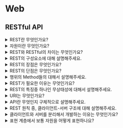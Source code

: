 # Web

## RESTful API
<details>
  <summary> REST란 무엇인가요? </summary>  
  
  > REST란 자원을 이름으로 구분하여 해당 자원의 상태를 주고받는 모든 것을 의미합니다. 구체적으로 설명하자면 HTTP URI를 통해 자원을 명시하고, HTTP Method를 통해 해당 자원에 대한 CRUD 를 적용하는 것을 의미합니다.

</details>

<details>
  <summary> 자원이란 무엇인가요? </summary>  

  > 자원은 접근할 때 구분이 되는 고유한 아이디이자 해당 소프트웨어가 관리하는 모든 것입니다.
</details>

<details>
  <summary> REST와 RESTful의 차이는 무엇인가요? </summary>  

  > RESTful은  REST의 설계 규칙을 잘 지켜서 만들어진 것을 의미합니다. 
</details>

<details>
  <summary> REST의 구성요소에 대해 설명해주세요. </summary>  

  > REST의 구성 요소로는 자원, 행위, 표현이 있습니다. </br>
  >- 자원은 URI입니다. 모든 자원에는 고유한 아이디가 존재하고, 이 자원은 서버에 존재합니다. </br>
  >- 행위는 Method로 GET, POST, PATCH, DELETE 등의 HTTP Method를 사용합니다. </br>
  >- 표현은 클라이언트와 서버가 데이터를 주고받는 응답의 형태로 JSON, XML 등이 있습니다.

</details>

<details>
  <summary> REST의 장점은 무엇인가요? </summary>  

  >- 통신이 균일하기 때문에 형태에 상관없이 사용할 수 있습니다.
  >- HTTP 프로토콜의 인프라를 그대로 사용하기 때문에 REST API 사용을 위한 별도의 인프라를 구축할 필요가 없습니다.
  >- HTTP 프로토콜의 표준을 활용하기 때문에 여러 추가적인 장점을 함께 가져갈 수 있습니다.
  >- HTTP 표준 프로토콜을 따르는 모든 플랫폼에서 사용이 가능합니다.
  >- REST API 메시지가 의도하는 바를 명확하게 나타내므로 의도하는 바를 쉽게 파악할 수 있습니다.
  >- 서버와 클라이언트의 역할을 명확하게 분리할 수 있습니다.

</details>

<details>
  <summary> REST의 단점은 무엇인가요? </summary>  

  >- HTTP 통신할때만 사용이 가능합니다.
  >- 행위의 Method 가 제한적입니다.
  >- 표준이 존재하지 않습니다.
</details>

<details>
  <summary> 행위의 Method들의 대해서 설명해주세요. </summary>  

  >- GET : 정보를 요청(Read)
  >- POST : 정보를 입력(Create)
  >- PUT : 정보를 업데이트 (Update)
  >- PATCH : 정보의 일부만 업데이트(Update)
  >- DELETE : 정보 삭제(Delete)
</details>

<details>
  <summary> REST가 필요한 이유는 무엇인가요? </summary>  

  > 서버가 통신할 때 통신에만 집중이 가능하여 원할한 통신을 할 수 있습니다. 또한 애플리케이션의 분리 및 통합, 다양한 클라이언트의 등장과 최근의 서버 프로그램은 다양한 브라우저와 안드로이드폰, 아이폰과 같은 모바일 디바이스에서도 통신을 할 수 있어야 합니다. 이러한 멀티 플랫폼에 대한 지원을 위해 서비스 자원에 대한 아키텍처를 설계하고 이용하는 방법을 모색한 결과, REST의 필요성이 커지게 되었습니다.
</details>

<details>
  <summary> REST의 특징중 하나인 무상태성에 대해서 설명해주세요. </summary>  

  > 무상태성이란 클라이언트의 context를 서버에 저장하지 않는 걸 의미합니다. 즉, 세션이나 쿠키와 같은 context 정보를 신경쓰지 않아도 되므로 구현이 단순해집니다. 또한 무상태성을 갖게되면 서버는 각각의 요청을 완전히 별개의 것으로 인식하고 처리합니다. 
</details>

<details>
  <summary> URI는 무엇인가요? </summary>  

  > 통신을 할 때 사용하는 자원의 고유 아이디로서 URI를 통해 자원을 식별합니다.
</details>

<details>
  <summary> API란 무엇인지 구체적으로 설명해주세요. </summary>  

  > 데이터와 기능을 제공하여 컴퓨터 프로그램간 상호작용을 하며, 서로 정보 교환이 가능하게 해주는 매개체입니다. 즉, 통신을 할 때 정해놓은 규약이나 약속인데 이를 통해 원할하게 통신이 가능합니다. 
</details>

<details>
  <summary> REST 원칙 중, 클라이언트-서버 구조에 대해 설명해주세요. </summary>  

  > 클라이언트 응용 프로그램과 서버 응용 프로그램이 서로에 대한 종속성 없이 분리되어 개발되어야 함을 의미합니다. 클라이언트는 서버의 내부 동작에 대한 이해 없이, 리소스 URI만을 알고 동작해야합니다. 서버와 클라이언트는 인터페이스가 변경되지 않는 한 독립적으로 교체 및 개발될 수 있어야 함을 의미합니다.
</details>

<details>
  <summary> 클라이언트와 서버를 분리해서 개발하는 이유는 무엇인가요? </summary>  

  > 클라이언트와 서버를 구분해서 개발하면 각자의 역할이 명확해집니다. 이를 통해 서로 간의 의존성을 최소화하여 개발이 가능하다고 생각합니다.
</details>

<details>
  <summary> 표현 계층에서 보통 자원을 어떻게 표현하나요? </summary> 

  > Client가 자원의 상태에 대한 조작을 요청하면 Server는 이에 대해 응답(표현)을 보내는데, 자원은 `JSON`, `XML`, `TEXT`, `RSS` 등으로 표현되어 나타내질 수 있습니다. 그 중에서도 `JSON` 혹은 `XML`을 통해 전달하는 것이 일반입니다.

</details>
